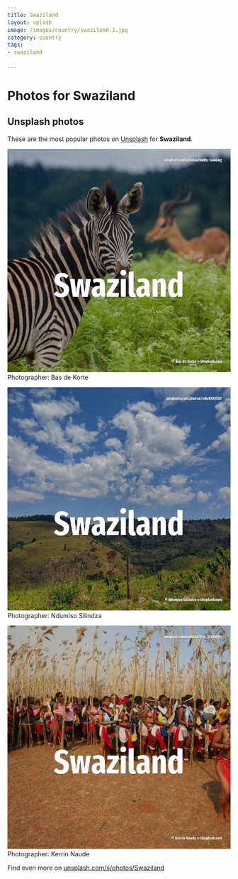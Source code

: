 ```yaml
---
title: Swaziland
layout: splash
image: /images/country/swaziland.1.jpg
category: country
tags:
- swaziland

---
```

# Photos for Swaziland
 
## Unsplash photos
These are the most popular photos on [Unsplash](https://unsplash.com) for **Swaziland**.
 
![Swaziland](/images/country/swaziland.1.jpg)
Photographer:  Bas de Korte
 
![Swaziland](/images/country/swaziland.2.jpg)
Photographer:  Ndumiso Silindza
 
![Swaziland](/images/country/swaziland.3.jpg)
Photographer:  Kerrin Naude
 
Find even more on [unsplash.com/s/photos/Swaziland](https://unsplash.com/s/photos/Swaziland)
 
